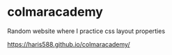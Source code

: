 # colmaracademy

Random website where I practice css layout properties 

https://haris588.github.io/colmaracademy/
